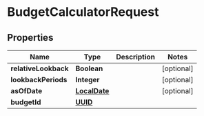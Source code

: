 
# BudgetCalculatorRequest

## Properties
Name | Type | Description | Notes
------------ | ------------- | ------------- | -------------
**relativeLookback** | **Boolean** |  |  [optional]
**lookbackPeriods** | **Integer** |  |  [optional]
**asOfDate** | [**LocalDate**](LocalDate.md) |  |  [optional]
**budgetId** | [**UUID**](UUID.md) |  | 



